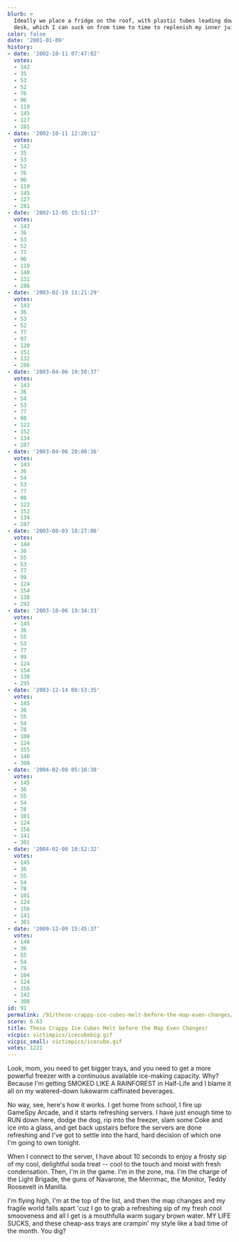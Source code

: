 ```yaml
---
blurb: >
  Ideally we place a fridge on the roof, with plastic tubes leading down to my computer
  desk, which I can suck on from time to time to replenish my inner juices.
color: false
date: '2001-01-09'
history:
- date: '2002-10-11 07:47:02'
  votes:
  - 142
  - 35
  - 53
  - 52
  - 76
  - 96
  - 119
  - 145
  - 127
  - 281
- date: '2002-10-11 12:20:12'
  votes:
  - 142
  - 35
  - 53
  - 52
  - 76
  - 96
  - 119
  - 145
  - 127
  - 281
- date: '2002-12-05 15:51:17'
  votes:
  - 143
  - 36
  - 53
  - 52
  - 77
  - 96
  - 119
  - 148
  - 131
  - 286
- date: '2003-02-19 11:21:29'
  votes:
  - 143
  - 36
  - 53
  - 52
  - 77
  - 97
  - 120
  - 151
  - 132
  - 286
- date: '2003-04-06 19:50:37'
  votes:
  - 143
  - 36
  - 54
  - 53
  - 77
  - 98
  - 122
  - 152
  - 134
  - 287
- date: '2003-04-06 20:08:36'
  votes:
  - 143
  - 36
  - 54
  - 53
  - 77
  - 98
  - 122
  - 152
  - 134
  - 287
- date: '2003-08-03 18:27:06'
  votes:
  - 144
  - 36
  - 55
  - 53
  - 77
  - 99
  - 124
  - 154
  - 138
  - 292
- date: '2003-10-06 19:34:33'
  votes:
  - 145
  - 36
  - 55
  - 53
  - 77
  - 99
  - 124
  - 154
  - 138
  - 295
- date: '2003-12-14 08:53:35'
  votes:
  - 145
  - 36
  - 55
  - 54
  - 78
  - 100
  - 124
  - 155
  - 140
  - 300
- date: '2004-02-08 05:16:38'
  votes:
  - 145
  - 36
  - 55
  - 54
  - 78
  - 101
  - 124
  - 156
  - 141
  - 301
- date: '2004-02-08 10:52:32'
  votes:
  - 145
  - 36
  - 55
  - 54
  - 78
  - 101
  - 124
  - 156
  - 141
  - 301
- date: '2009-12-09 15:45:37'
  votes:
  - 146
  - 36
  - 55
  - 54
  - 79
  - 104
  - 124
  - 156
  - 142
  - 308
id: 91
permalink: /91/these-crappy-ice-cubes-melt-before-the-map-even-changes/
score: 6.63
title: These Crappy Ice Cubes Melt before the Map Even Changes!
vicpic: victimpics/icecubebig.gif
vicpic_small: victimpics/icecube.gif
votes: 1221
---
```


Look, mom, you need to get bigger trays, and you need to get a more
powerful freezer with a continuous available ice-making capacity. Why?
Because I'm getting SMOKED LIKE A RAINFOREST in Half-Life and I blame it
all on my watered-down lukewarm caffinated beverages.

No way, see, here's how it works. I get home from school, I fire up
GameSpy Arcade, and it starts refreshing servers. I have just enough
time to RUN down here, dodge the dog, rip into the freezer, slam some
Coke and ice into a glass, and get back upstairs before the servers are
done refreshing and I've got to settle into the hard, hard decision of
which one I'm going to own tonight.

When I connect to the server, I have about 10 seconds to enjoy a frosty
sip of my cool, delightful soda treat -- cool to the touch and moist
with fresh condensation. Then, I'm in the game. I'm in the zone, ma. I'm
the charge of the Light Brigade, the guns of Navarone, the Merrimac, the
Monitor, Teddy Roosevelt in Manilla.

I'm flying high, I'm at the top of the list, and then the map changes
and my fragile world falls apart 'cuz I go to grab a refreshing sip of
my fresh cool smooveness and all I get is a mouthfulla warm sugary brown
water. MY LIFE SUCKS, and these cheap-ass trays are crampin' my style
like a bad time of the month. You dig?